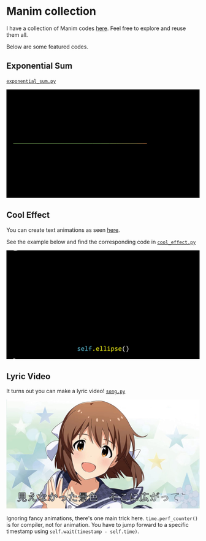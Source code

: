 # Manim collection

I have a collection of Manim codes [here](https://github.com/lemononmars/manim/tree/master/myprojects). Feel free to explore and reuse them all. 

Below are some featured codes.

## Exponential Sum
[``exponential_sum.py``](exponential_sum.py)

<img src="media/exponential_sum.gif" alt="exponential sum animation gif" width="600"/>

## Cool Effect
You can create text animations as seen [here](https://zulko.github.io/moviepy/examples/moving_letters.html).

See the example below and find the corresponding code in [``cool_effect.py``](test/cool_effect.py)

<img src="media/EffectExamples.gif" alt="cool effect animation gif" width="600"/>

## Lyric Video
It turns out you can make a lyric video! [``song.py``](for_fun/song.py)

<a href="https://www.youtube.com/watch?v=AQQIctTGeJA " target="_blank"><img src="media/lyricvideo.png" 
alt="lyric video using Manim" width="600"/></a>

Ignoring fancy animations, there's one main trick here. ``time.perf_counter()`` is for compiler, not for animation. You have to jump forward to a specific timestamp using ``self.wait(timestamp - self.time)``.
